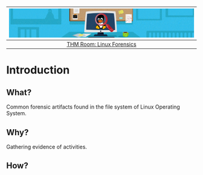 | ![Linux forensics](../../_static/images/linux-room-banner.png)
|:--:|
| [THM Room: Linux Forensics](https://tryhackme.com/room/linuxforensics) |

# Introduction

## What?

Common forensic artifacts found in the file system of Linux Operating System.

## Why?

Gathering evidence of activities.

## How?


